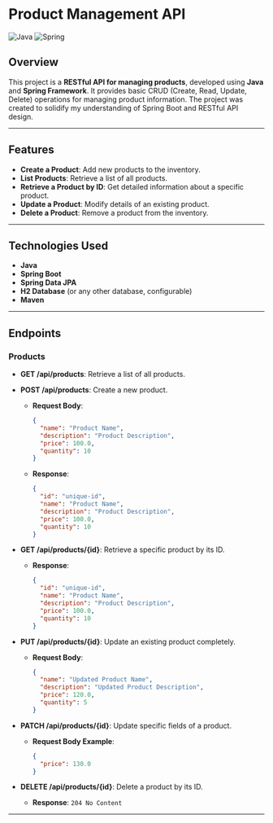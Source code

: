 # Product Management API 

![Java](https://img.shields.io/badge/java-%23ED8B00.svg?style=for-the-badge&logo=openjdk&logoColor=white) ![Spring](https://img.shields.io/badge/spring-%236DB33F.svg?style=for-the-badge&logo=spring&logoColor=white)

## Overview
This project is a **RESTful API for managing products**, developed using **Java** and **Spring Framework**. It provides basic CRUD (Create, Read, Update, Delete) operations for managing product information. The project was created to solidify my understanding of Spring Boot and RESTful API design.

---

## Features
- **Create a Product**: Add new products to the inventory.
- **List Products**: Retrieve a list of all products.
- **Retrieve a Product by ID**: Get detailed information about a specific product.
- **Update a Product**: Modify details of an existing product.
- **Delete a Product**: Remove a product from the inventory.

---

## Technologies Used
- **Java**
- **Spring Boot**
- **Spring Data JPA**
- **H2 Database** (or any other database, configurable)
- **Maven**

---

## Endpoints

### Products
- **GET /api/products**: Retrieve a list of all products.
- **POST /api/products**: Create a new product.
  - **Request Body**:
    ```json
    {
      "name": "Product Name",
      "description": "Product Description",
      "price": 100.0,
      "quantity": 10
    }
    ```
  - **Response**:
    ```json
    {
      "id": "unique-id",
      "name": "Product Name",
      "description": "Product Description",
      "price": 100.0,
      "quantity": 10
    }
    ```

- **GET /api/products/{id}**: Retrieve a specific product by its ID.
  - **Response**:
    ```json
    {
      "id": "unique-id",
      "name": "Product Name",
      "description": "Product Description",
      "price": 100.0,
      "quantity": 10
    }
    ```

- **PUT /api/products/{id}**: Update an existing product completely.
  - **Request Body**:
    ```json
    {
      "name": "Updated Product Name",
      "description": "Updated Product Description",
      "price": 120.0,
      "quantity": 5
    }
    ```

- **PATCH /api/products/{id}**: Update specific fields of a product.
  - **Request Body Example**:
    ```json
    {
      "price": 130.0
    }
    ```

- **DELETE /api/products/{id}**: Delete a product by its ID.
  - **Response**: `204 No Content`

---

